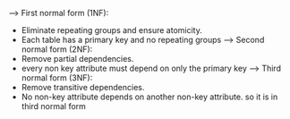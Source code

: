 --> First normal form (1NF): 
   - Eliminate repeating groups and ensure atomicity.
   - Each table has a primary key and no repeating groups
--> Second normal form (2NF): 
  - Remove partial dependencies.
  - every non key attribute must depend on only the primary key
--> Third normal form (3NF):
  - Remove transitive dependencies.
  - No non-key attribute depends on another non-key attribute.
so it is in third normal form 
